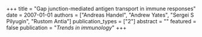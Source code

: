 +++
title = "Gap junction-mediated antigen transport in immune responses"
date = 2007-01-01
authors = ["Andreas Handel", "Andrew Yates", "Sergei S Pilyugin", "Rustom Antia"]
publication_types = ["2"]
abstract = ""
featured = false
publication = "*Trends in immunology*"
+++

